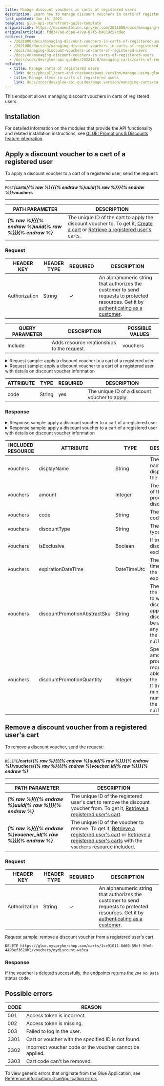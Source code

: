 ```yaml
---
title: Manage discount vouchers in carts of registered users
description: Learn how to manage discount vouchers in carts of registered users via Glue API.
last_updated: Jun 16, 2021
template: glue-api-storefront-guide-template
originalLink: https://documentation.spryker.com/2021080/docs/managing-discount-vouchers-in-carts-of-registered-users
originalArticleId: fdd347a8-d5ae-4799-87f5-b4030c57cdec
redirect_from:
  - /2021080/docs/managing-discount-vouchers-in-carts-of-registered-users
  - /2021080/docs/en/managing-discount-vouchers-in-carts-of-registered-users
  - /docs/managing-discount-vouchers-in-carts-of-registered-users
  - /docs/en/managing-discount-vouchers-in-carts-of-registered-users
  - /docs/scos/dev/glue-api-guides/202212.0/managing-carts/carts-of-registered-users/managing-discount-vouchers-in-carts-of-registered-users.html
related:
  - title: Manage carts of registered users
    link: docs/pbc/all/cart-and-checkout/page.version/manage-using-glue-api/manage-carts-of-registered-users/manage-carts-of-registered-users.html
  - title: Manage items in carts of registered users
    link: docs/scos/dev/glue-api-guides/page.version/managing-carts/carts-of-registered-users/managing-items-in-carts-of-registered-users.html
---
```


This endpoint allows managing discount vouchers in carts of registered users.

## Installation

For detailed information on the modules that provide the API functionality and related installation instructions, see [GLUE: Promotions & Discounts feature integration](/docs/scos/dev/feature-integration-guides/{{site.version}}/glue-api/glue-api-promotions-and-discounts-feature-integration.html).

## Apply a discount voucher to a cart of a registered user

To apply a discount voucher to a cart of a registered user, send the request:

***
`POST`**/carts/*{% raw %}{{{% endraw %}uuid{% raw %}}}{% endraw %}*/vouchers**
***

| PATH PARAMETER | DESCRIPTION |
| --- | --- |
| ***{% raw %}{{{% endraw %}uuid{% raw %}}}{% endraw %}*** | The unique ID of the cart to apply the discount voucher to. To get it, [Create a cart](/docs/pbc/all/cart-and-checkout/{{site.version}}/manage-using-glue-api/manage-carts-of-registered-users/manage-carts-of-registered-users.html#create-a-cart) or [Retrieve a registered user's carts](/docs/pbc/all/cart-and-checkout/{{site.version}}/manage-using-glue-api/manage-carts-of-registered-users/manage-carts-of-registered-users.html#retrieve-registered-users-carts).  |

### Request

| HEADER KEY | HEADER TYPE | REQUIRED | DESCRIPTION |
| --- | --- | --- | --- |
| Authorization | String | &check; | An alphanumeric string that authorizes the customer to send requests to protected resources. Get it by [authenticating as a customer](/docs/pbc/all/identity-access-management/{{site.version}}/manage-using-glue-api/glue-api-authenticate-as-a-customer.html).  |

| QUERY PARAMETER | DESCRIPTION | POSSIBLE VALUES |
| --- | --- | --- |
| Include | Adds resource relationships to the request.	 | vouchers |

<details>
<summary markdown='span'>Request sample: apply a discount voucher to a cart of a registered user</summary>

`POST https://glue.mysprykershop.com/carts/1ce91011-8d60-59ef-9fe0-4493ef3628b2/vouchers`

```json
{
    "data": {
        "type": "vouchers",
        "attributes": {
            "code": "sprykerku2f"
        }
    }
}
```
</details>

<details>
<summary markdown='span'>Request sample: apply a discount voucher to a cart of a registered user with details on discount voucher information</summary>

`POST https://glue.mysprykershop.com/carts/1ce91011-8d60-59ef-9fe0-4493ef3628b2/vouchers?include=vouchers`

```json
{
    "data": {
        "type": "vouchers",
        "attributes": {
            "code": "mydiscount-qa1ma"
        }
    }
}
```
</details>

| ATTRIBUTE | TYPE | REQUIRED | DESCRIPTION |
| --- | --- | --- | --- |
| code | String | yes | The unique ID of a discount voucher to apply.  |

### Response

<details>
<summary markdown='span'>Response sample: apply a discount voucher to a cart of a registered user</summary>

```json
{
    "data": {
        "type": "carts",
        "id": "c9310692-2ab0-5edc-bb41-fee6aa828d55",
        "attributes": {
            "priceMode": "GROSS_MODE",
            "currency": "EUR",
            "store": "DE",
            "totals": {
                "expenseTotal": 0,
                "discountTotal": 21831,
                "taxTotal": 19752,
                "subtotal": 145540,
                "grandTotal": 123709,
                "priceToPay": 123709
            },
            "discounts": [
                {
                    "displayName": "5% discount on all white products",
                    "amount": 7277,
                    "code": null
                }
            ],
            "thresholds": []
        },
        "links": {
            "self": "https://glue.mysprykershop.com/carts/c9310692-2ab0-5edc-bb41-fee6aa828d55"
        }
    }
}
```
</details>

<details>
<summary markdown='span'>Response sample: apply a discount voucher to a cart of a registered user with details on discount voucher information</summary>

```json
{
    "data": {
        "type": "carts",
        "id": "56a0b4e4-21d8-516f-acd5-90581c996676",
        "attributes": {
            "priceMode": "GROSS_MODE",
            "currency": "EUR",
            "store": "DE",
            "name": "Shopping cart",
            "isDefault": true,
            "totals": {...},
            "discounts": [
                {
                    "displayName": "My Discount",
                    "amount": 83133,
                    "code": null
                },
                {
                    "displayName": "10% Discount for all orders above",
                    "amount": 33253,
                    "code": null
                }
            ],
            "thresholds": []
        },
        "links": {...},
        "relationships": {
            "vouchers": {
                "data": [
                    {
                        "type": "vouchers",
                        "id": "mydiscount-qa1ma"
                    }
                ]
            }
        }
    },
    "included": [
        {
            "type": "vouchers",
            "id": "mydiscount-qa1ma",
            "attributes": {
                "amount": 83133,
                "code": "mydiscount-qa1ma",
                "discountType": "voucher",
                "displayName": "My Discount",
                "isExclusive": false,
                "expirationDateTime": "2020-02-29 00:00:00.000000",
                "discountPromotionAbstractSku": null,
                "discountPromotionQuantity": null
            },
            "links": {
                "self": "https://glue.mysprykershop.com/vouchers/mydiscount-qa1ma?include=vouchers"
            }
        }
    ]
}
```
</details>

| INCLUDED RESOURCE | ATTRIBUTE | TYPE | DESCRIPTION |
| --- | --- | --- | --- |
| vouchers | displayName | String | The discount name displayed on the Storefront. |
| vouchers | amount | Integer | The amount of the provided discount. |
| vouchers | code | String | The discount code. |
| vouchers | discountType | String | The discount type. |
| vouchers | isExclusive | Boolean | If true, the discount is exclusive. |
| vouchers | expirationDateTime | DateTimeUtc | The date and time on which the discount expires. |
| vouchers | discountPromotionAbstractSku | String | The SKU of the products to which the discount applies. If the discount can be applied to any product, the value is `null`. |
| vouchers | discountPromotionQuantity | Integer | Specifies the amount of the product required to be able to apply the discount. If the minimum number is `0`, the value is `null`. |

## Remove a discount voucher from a registered user's cart

To remove a discount voucher, send the request:

***
`DELETE`**/carts/*{% raw %}{{{% endraw %}uuid{% raw %}}}{% endraw %}*/vouchers/*{% raw %}{{{% endraw %}voucher_id{% raw %}}}{% endraw %}***
***

| PATH PARAMETER | DESCRIPTION |
| --- | --- |
| ***{% raw %}{{{% endraw %}uuid{% raw %}}}{% endraw %}*** | The unique ID of the registered user's cart to remove the discount voucher from. To get it, [Retrieve a registered user's cart](/docs/pbc/all/cart-and-checkout/{{site.version}}/manage-using-glue-api/manage-carts-of-registered-users/manage-carts-of-registered-users.html#retrieve-registered-users-carts).  |
| ***{% raw %}{{{% endraw %}voucher_id{% raw %}}}{% endraw %}*** | The unique ID of the voucher to remove. To get it, [Retrieve a registered user's cart](/docs/pbc/all/cart-and-checkout/{{site.version}}/manage-using-glue-api/manage-carts-of-registered-users/manage-carts-of-registered-users.html#retrieve-a-registered-users-cart) or [Retrieve a registered user's carts](/docs/pbc/all/cart-and-checkout/{{site.version}}/manage-using-glue-api/manage-carts-of-registered-users/manage-carts-of-registered-users.html#retrieve-registered-users-carts) with the `vouchers` resource included.  |

### Request

| HEADER KEY | HEADER TYPE | REQUIRED | DESCRIPTION |
| --- | --- | --- | --- |
| Authorization | String | &check; | An alphanumeric string that authorizes the customer to send requests to protected resources. Get it by [authenticating as a customer](/docs/pbc/all/identity-access-management/{{site.version}}/manage-using-glue-api/glue-api-authenticate-as-a-customer.html).  |

Request sample: remove a discount voucher from a registered user's cart

`DELETE https://glue.mysprykershop.com/carts/1ce91011-8d60-59ef-9fe0-4493ef3628b2/vouchers/mydiscount-we3ca`

### Response

If the voucher is deleted successfully, the endpoints returns the `204 No Data` status code.

## Possible errors

| CODE | REASON |
| --- | --- |
| 001 | Access token is incorrect. |
| 002 | Access token is missing. |
| 003 | Failed to log in the user. |
| 3301 | Cart or voucher with the specified ID is not found. |
| 3302 | Incorrect voucher code or the voucher cannot be applied. |
| 3303 | Cart code can't be removed. |

To view generic errors that originate from the Glue Application, see [Reference information: GlueApplication errors](/docs/scos/dev/glue-api-guides/{{site.version}}/reference-information-glueapplication-errors.html).
